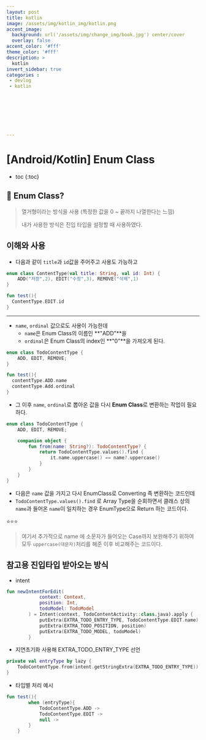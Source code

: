 ```yaml
---
layout: post
title: kotlin
image: /assets/img/kotlin_img/kotlin.png
accent_image: 
  background: url('/assets/img/change_img/book.jpg') center/cover
  overlay: false
accent_color: '#fff'
theme_color: '#fff'
description: >
  kotlin
invert_sidebar: true
categories :
 - devlog	
 - kotlin








---
```


# [Android/Kotlin] Enum Class



* toc
{:toc}


## 📌 Enum Class?

> 열거형이라는 방식을 사용 (특정한 값을 0 ~ 끝까지 나열한다는 느낌)
>
> 내가 사용한 방식은 진입 타입을 설정할 때 사용하였다.





## 이해와 사용

- 다음과 같이 `title`과 `id`값을 주어주고 사용도 가능하고

```kotlin
enum class ContentType(val title: String, val id: Int) {
    ADD("저장",2), EDIT("수정",3), REMOVE("삭제",1)
}
```

```kotlin
fun test(){
  ContentType.EDIT.id
}
```

---

- `name`, `ordinal` 값으로도 사용이 가능한데 
  - `name`은 Enum Class의 이름인 **"ADD"**을
  - `ordinal`은 Enum Class의 index인 **"0"**을 가져오게 된다.

```kotlin
enum class TodoContentType {
    ADD, EDIT, REMOVE;
}
```

```kotlin
fun test(){
  contentType.ADD.name
  contentType.Add.ordinal
}
```

- 그 이후 `name`, `ordinal`로 뽑아온 값을 다시 **Enum Class**로 변환하는 작업이 필요하다.

```kotlin
enum class TodoContentType {
    ADD, EDIT, REMOVE;

    companion object {
        fun from(name: String?): TodoContentType? {
            return TodoContentType.values().find {
                it.name.uppercase() == name?.uppercase()
            }
        }
    }
}
```

- 다음은 `name` 값을 가지고 다시 EnumClass로 Converting 즉 변환하는 코드인데
- `TodoContentType.values().find` 로 Array Type을 순회하면서 클래스 상의 `name`과 들어온 `name`이 일치하는 경우 EnumType으로 Return 하는 코드이다.

⭐️⭐️⭐️

> 여기서 추가적으로 name 에 소문자가 들어오는 Case까지 보완해주기 위하여 모두 `uppercase(대문자)`처리를 해준 이후 비교해주는 코드이다.





## 참고용 진입타입 받아오는 방식

- intent

```kotlin
fun newIntentForEdit(
            context: Context,
            position: Int,
            todoModel: TodoModel
        ) = Intent(context, TodoContentActivity::class.java).apply {
            putExtra(EXTRA_TODO_ENTRY_TYPE, TodoContentType.EDIT.name)
            putExtra(EXTRA_TODO_POSITION, position)
            putExtra(EXTRA_TODO_MODEL, todoModel)
        }
```

- 지연초기화 사용해 EXTRA_TODO_ENTRY_TYPE 선언

```kotlin
private val entryType by lazy {
    TodoContentType.from(intent.getStringExtra(EXTRA_TODO_ENTRY_TYPE))
}
```

- 타입별 처리 예시

```kotlin
fun test(){
        when (entryType){
            TodoContentType.ADD -> 
            TodoContentType.EDIT -> 
            null -> 
        }
    }
```

